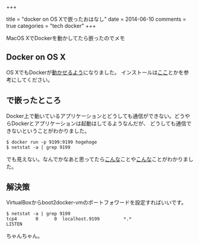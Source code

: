 +++

title = "docker on OS Xで嵌ったおはなし"
date = 2014-06-10
comments = true
categories = "tech docker"
+++

MacOS XでDockerを動かしてたら嵌ったのでメモ

## Docker on OS X
OS XでもDockerが[動かせるよう](http://docs.docker.com/installation/mac/)になりました。
インストールは[ここ](http://dev.classmethod.jp/tool/docker/getting-started-docker-on-osx/)とかを参考にしてください。

## で嵌ったところ
Docker上で動いているアプリケーションとどうしても通信ができない。どうやらDockerとアプリケーションは起動はしてるようなんだが、
どうしても通信できないということがわかりました。

```
$ docker run -p 9199:9199 hogehoge
$ netstat -a | grep 9199
```

でも見えない。なんでかなあと思ってたら[こんな](https://github.com/dotcloud/docker/issues/4007)ことや[こんな](http://k-shogo.github.io/article/2014/02/13/boot2docker-portforward/)ことがわかりました。

## 解決策
VirtualBoxからboot2docker-vmのポートフォワードを設定すればいいです。

```
$ netstat -a | grep 9199
tcp4       0      0  localhost.9199         *.*                    LISTEN
```

ちゃんちゃん。
